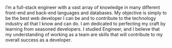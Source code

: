 I’m a full-stack engineer with a vast array of knowledge in many different front-end and back-end languages and databases.
My objective is simply to be the best web developer I can be and to contribute to the technology industry all that I know and can do.
I am dedicated to perfecting my craft by learning from seasoned developers.
I studied Engineer, and I believe that my understanding of working as a team are skills that will contribute to my overall success as a developer.
